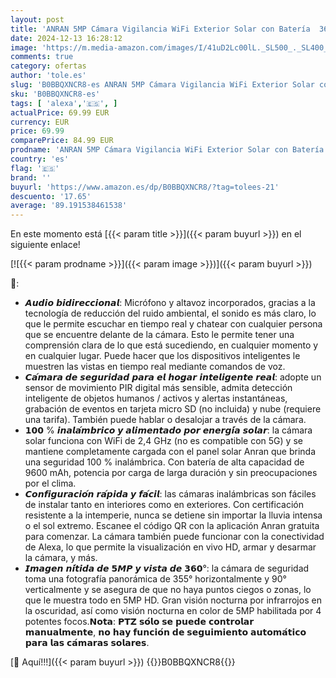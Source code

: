 ```yaml
---
layout: post
title: 'ANRAN 5MP Cámara Vigilancia WiFi Exterior Solar con Batería  360° Pan&Tilt Inalambrica  Audio Bidireccional  Visión Nocturna en Color  Detección de Movimiento PIR  Compatible con Alexa  Q03 Máx'
date: 2024-12-13 16:28:12
image: 'https://m.media-amazon.com/images/I/41uD2Lc00lL._SL500_._SL400_.jpg'
comments: true
category: ofertas
author: 'tole.es'
slug: 'B0BBQXNCR8-es ANRAN 5MP Cámara Vigilancia WiFi Exterior Solar con...'
sku: 'B0BBQXNCR8-es'
tags: [ 'alexa','🇪🇸', ]
actualPrice: 69.99 EUR
currency: EUR
price: 69.99
comparePrice: 84.99 EUR
prodname: 'ANRAN 5MP Cámara Vigilancia WiFi Exterior Solar con Batería  360° Pan&Tilt Inalambrica  Audio Bidireccional  Visión Nocturna en Color  Detección de Movimiento PIR  Compatible con Alexa  Q03 Máx'
country: 'es'
flag: '🇪🇸'
brand: ''
buyurl: 'https://www.amazon.es/dp/B0BBQXNCR8/?tag=tolees-21'
descuento: '17.65'
average: '89.191538461538'
---
```


En este momento está [{{< param title >}}]({{< param buyurl >}}) en el siguiente enlace!

[![{{< param prodname >}}]({{< param image >}})]({{< param buyurl >}})

🔎:

- 𝘼𝙪𝙙𝙞𝙤 𝙗𝙞𝙙𝙞𝙧𝙚𝙘𝙘𝙞𝙤𝙣𝙖𝙡: Micrófono y altavoz incorporados, gracias a la tecnología de reducción del ruido ambiental, el sonido es más claro, lo que le permite escuchar en tiempo real y chatear con cualquier persona que se encuentre delante de la cámara. Esto le permite tener una comprensión clara de lo que está sucediendo, en cualquier momento y en cualquier lugar. Puede hacer que los dispositivos inteligentes le muestren las vistas en tiempo real mediante comandos de voz.
- 𝘾𝙖́𝙢𝙖𝙧𝙖 𝙙𝙚 𝙨𝙚𝙜𝙪𝙧𝙞𝙙𝙖𝙙 𝙥𝙖𝙧𝙖 𝙚𝙡 𝙝𝙤𝙜𝙖𝙧 𝙞𝙣𝙩𝙚𝙡𝙞𝙜𝙚𝙣𝙩𝙚 𝙧𝙚𝙖𝙡: adopte un sensor de movimiento PIR digital más sensible, admita detección inteligente de objetos humanos / activos y alertas instantáneas, grabación de eventos en tarjeta micro SD (no incluida) y nube (requiere una tarifa). También puede hablar o desalojar a través de la cámara.
- 𝟭𝟬𝟬 % 𝙞𝙣𝙖𝙡𝙖́𝙢𝙗𝙧𝙞𝙘𝙤 𝙮 𝙖𝙡𝙞𝙢𝙚𝙣𝙩𝙖𝙙𝙤 𝙥𝙤𝙧 𝙚𝙣𝙚𝙧𝙜𝙞́𝙖 𝙨𝙤𝙡𝙖𝙧: la cámara solar funciona con WiFi de 2,4 GHz (no es compatible con 5G) y se mantiene completamente cargada con el panel solar Anran que brinda una seguridad 100 % inalámbrica. Con batería de alta capacidad de 9600 mAh, potencia por carga de larga duración y sin preocupaciones por el clima.
- 𝘾𝙤𝙣𝙛𝙞𝙜𝙪𝙧𝙖𝙘𝙞𝙤́𝙣 𝙧𝙖́𝙥𝙞𝙙𝙖 𝙮 𝙛𝙖́𝙘𝙞𝙡: las cámaras inalámbricas son fáciles de instalar tanto en interiores como en exteriores. Con certificación resistente a la intemperie, nunca se detiene sin importar la lluvia intensa o el sol extremo. Escanee el código QR con la aplicación Anran gratuita para comenzar. La cámara también puede funcionar con la conectividad de Alexa, lo que permite la visualización en vivo HD, armar y desarmar la cámara, y más.
- 𝙄𝙢𝙖𝙜𝙚𝙣 𝙣𝙞́𝙩𝙞𝙙𝙖 𝙙𝙚 𝟱𝙈𝙋 𝙮 𝙫𝙞𝙨𝙩𝙖 𝙙𝙚 𝟯𝟲𝟬°: la cámara de seguridad toma una fotografía panorámica de 355° horizontalmente y 90° verticalmente y se asegura de que no haya puntos ciegos o zonas, lo que le muestra todo en 5MP HD. Gran visión nocturna por infrarrojos en la oscuridad, así como visión nocturna en color de 5MP habilitada por 4 potentes focos.𝗡𝗼𝘁𝗮: 𝗣𝗧𝗭 𝘀𝗼́𝗹𝗼 𝘀𝗲 𝗽𝘂𝗲𝗱𝗲 𝗰𝗼𝗻𝘁𝗿𝗼𝗹𝗮𝗿 𝗺𝗮𝗻𝘂𝗮𝗹𝗺𝗲𝗻𝘁𝗲, 𝗻𝗼 𝗵𝗮𝘆 𝗳𝘂𝗻𝗰𝗶𝗼́𝗻 𝗱𝗲 𝘀𝗲𝗴𝘂𝗶𝗺𝗶𝗲𝗻𝘁𝗼 𝗮𝘂𝘁𝗼𝗺𝗮́𝘁𝗶𝗰𝗼 𝗽𝗮𝗿𝗮 𝗹𝗮𝘀 𝗰𝗮́𝗺𝗮𝗿𝗮𝘀 𝘀𝗼𝗹𝗮𝗿𝗲𝘀.

[🛒 Aquí!!!]({{< param buyurl >}})
{{<world>}}B0BBQXNCR8{{</world>}}

